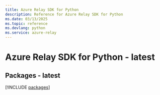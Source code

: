 ```yaml
---
title: Azure Relay SDK for Python
description: Reference for Azure Relay SDK for Python
ms.date: 03/13/2025
ms.topic: reference
ms.devlang: python
ms.service: azure-relay
---
```

# Azure Relay SDK for Python - latest
## Packages - latest
[!INCLUDE [packages](relay-index.md)]